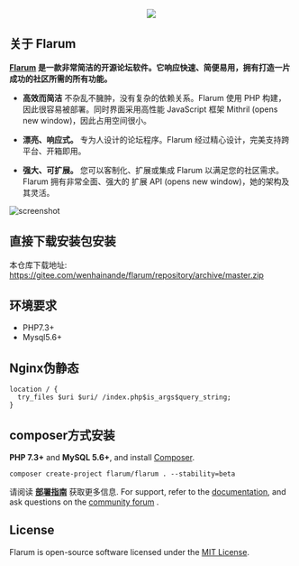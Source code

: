 <p align="center"><img src="https://flarum.org/assets/img/logo.png"></p>

## 关于 Flarum

**[Flarum](https://flarum.net.cn/)  是一款非常简洁的开源论坛软件。它响应快速、简便易用，拥有打造一片成功的社区所需的所有功能。**

* **高效而简洁**  不杂乱不臃肿，没有复杂的依赖关系。Flarum 使用 PHP 构建，因此很容易被部署。同时界面采用高性能 JavaScript 框架 Mithril (opens new window)，因此占用空间很小。

* **漂亮、响应式。**  专为人设计的论坛程序。Flarum 经过精心设计，完美支持跨平台、开箱即用。

* **强大、可扩展。** 您可以客制化、扩展或集成 Flarum 以满足您的社区需求。Flarum 拥有非常全面、强大的 扩展 API (opens new window)，她的架构及其灵活。

![screenshot](https://flarum.org/assets/img/home-screenshot.png)

## 直接下载安装包安装

本仓库下载地址: https://gitee.com/wenhainande/flarum/repository/archive/master.zip


## 环境要求
* PHP7.3+
* Mysql5.6+

## Nginx伪静态
```
location / {  
  try_files $uri $uri/ /index.php$is_args$query_string;  
}
```



## composer方式安装

**PHP 7.3+** and **MySQL 5.6+**, and install [Composer](https://getcomposer.org/).

```
composer create-project flarum/flarum . --stability=beta
```

请阅读 **[部署指南](https://docs.flarum.org/zh/install.html)** 获取更多信息. For support, refer to the [documentation](https://flarum.org/docs/), and ask questions on the [community forum](https://discuss.flarum.net.cn/) .



## License

Flarum is open-source software licensed under the [MIT License](https://gitee.com/wenhainande/flarum/blob/master/LICENSE).

